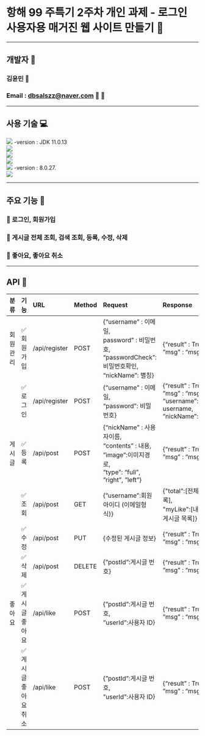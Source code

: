 # 항해 99 주특기 2주차 개인 과제 - 로그인 사용자용 매거진 웹 사이트 만들기  :diamond_shape_with_a_dot_inside:
***

## 개발자 :bust_in_silhouette:
### 김윤민   :rose:  
### Email : dbsalszz@naver.com :email: :love_letter:
***
## 사용 기술 :computer:
<img src="https://img.shields.io/badge/java-007396?style=for-the-badge&logo=java&logoColor=white">   -version : JDK 11.0.13 </br>
<img src="https://img.shields.io/badge/html5-E34F26?style=for-the-badge&logo=html5&logoColor=white"></br>
<img src="https://img.shields.io/badge/javascript-F7DF1E?style=for-the-badge&logo=javascript&logoColor=black"></br>
<img src="https://img.shields.io/badge/jquery-0769AD?style=for-the-badge&logo=jquery&logoColor=white"></br>
<img src="https://img.shields.io/badge/mysql-4479A1?style=for-the-badge&logo=mysql&logoColor=white"> -version : 8.0.27.    </br>
<img src="https://img.shields.io/badge/spring-6DB33F?style=for-the-badge&logo=spring&logoColor=white"></br>

***
## 주요 기능 :cherry_blossom:
### :seedling: 로그인, 회원가입
### :seedling: 게시글 전체 조회, 검색 조회, 등록, 수정, 삭제
### :blossom: 좋아요, 좋아요 취소
          
***
## API  :barber:
|분류|기능|URL|Method|Request|Response|
|:-----|:-----|:-----|:-----|:-----|:-----|
|회원관리|:white_check_mark:회원가입|/api/register|POST|{“username” : 이메일, </br> password” : 비밀번호, </br> “passwordCheck”:비밀번호확인, </br> “nickName”: 별칭}|{“result” : True, False, </br> ”msg” : “msg”}|
| |:white_check_mark:로그인|/api/register|POST|{“username” : 이메일, </br> “password”: 비밀번호}|{“result” : True, False, </br> ”msg” : “msg”,  </br> “username”: username, </br> ”nickName”:nickname,}|
|게시글|:white_check_mark:등록|/api/post|POST|{“nickName” : 사용자이름,  </br> “contents” : 내용, </br> ”image”:이미지경로, </br> “type”: “full”, ”right”, ”left”}|{“result” : True, False, </br> ”msg” : “msg”}|
||:white_check_mark:조회|/api/post|GET|{”username”:회원아이디 (이메일형식)}| {"total":[전체 게시글 목록],  </br> "myLike":[내가 좋아요한 게시글 목록]} |
||:white_check_mark:수정|/api/post|PUT|{수정된 게시글 정보}|{“result” : True, False, </br> ”msg” : “msg”}|
||:white_check_mark:삭제|/api/post|DELETE|{”postId”:게시글 번호}|{“result” : True, False,  </br> ”msg” : “msg”}|
|좋아요|:white_check_mark:게시글 좋아요|/api/like|POST|{”postId”:게시글 번호, </br> ”userId”:사용자 ID} |{“result” : True, False, </br> ”msg” : “msg”}|
||:white_check_mark:게시글 좋아요 취소|/api/like|POST|{”postId”:게시글 번호, </br> ”userId”:사용자 ID} |{“result” : True, False, </br> ”msg” : “msg”}|


      
      

